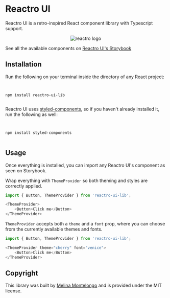 # Reactro UI

Reactro UI is a retro-inspired React component library with Typescript support.

<div align="center">
<img src="https://repository-images.githubusercontent.com/695400128/5b5e462e-ec6a-4ad1-b054-2bfe554115a3" alt="reactro logo" />  
</div>

See all the available components on [Reactro UI's Storybook](https://melinamontelongo.github.io/reactro-ui)

## Installation

Run the following on your terminal inside the directory of any React project:
```shell


npm install reactro-ui-lib


```

Reactro UI uses [styled-components](https://styled-components.com/), so if you haven't already installed it, run the following as well:
```shell


npm install styled-components


```
## Usage

Once everything is installed, you can import any Reactro UI's component as seen on Storybook. 

Wrap everything with `ThemeProvider` so both theming and styles are correctly applied.

```js
import { Button, ThemeProvider } from 'reactro-ui-lib';

<ThemeProvider>
    <Button>Click me</Button>
</ThemeProvider>
```

`ThemeProvider` accepts both a `theme` and a `font` prop, where you can choose from the currently available themes and fonts. 

```js
import { Button, ThemeProvider } from 'reactro-ui-lib';

<ThemeProvider theme="cherry" font="venice">
    <Button>Click me</Button>
</ThemeProvider>
```

##  Copyright
This library was built by [Melina Montelongo](https://github.com/melinamontelongo) and is provided under the MIT license.
